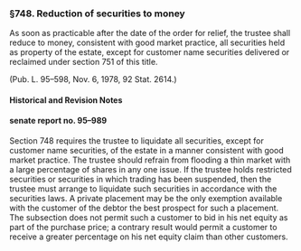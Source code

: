 ### §748. Reduction of securities to money ###

As soon as practicable after the date of the order for relief, the trustee shall reduce to money, consistent with good market practice, all securities held as property of the estate, except for customer name securities delivered or reclaimed under section 751 of this title.

(Pub. L. 95–598, Nov. 6, 1978, 92 Stat. 2614.)

#### Historical and Revision Notes ####

#### senate report no. 95–989 ####

Section 748 requires the trustee to liquidate all securities, except for customer name securities, of the estate in a manner consistent with good market practice. The trustee should refrain from flooding a thin market with a large percentage of shares in any one issue. If the trustee holds restricted securities or securities in which trading has been suspended, then the trustee must arrange to liquidate such securities in accordance with the securities laws. A private placement may be the only exemption available with the customer of the debtor the best prospect for such a placement. The subsection does not permit such a customer to bid in his net equity as part of the purchase price; a contrary result would permit a customer to receive a greater percentage on his net equity claim than other customers.